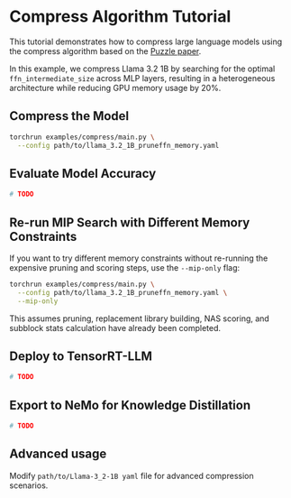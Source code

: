 # Compress Algorithm Tutorial

This tutorial demonstrates how to compress large language models using the compress algorithm based on the [Puzzle paper](https://arxiv.org/abs/2411.19146).

In this example, we compress Llama 3.2 1B by searching for the optimal `ffn_intermediate_size` across MLP layers, resulting in a heterogeneous architecture while reducing GPU memory usage by 20%.

## Compress the Model

```bash
torchrun examples/compress/main.py \
  --config path/to/llama_3.2_1B_pruneffn_memory.yaml
```

## Evaluate Model Accuracy

```bash
# TODO
```

## Re-run MIP Search with Different Memory Constraints

If you want to try different memory constraints without re-running the expensive pruning and scoring steps, use the `--mip-only` flag:

```bash
torchrun examples/compress/main.py \
  --config path/to/llama_3.2_1B_pruneffn_memory.yaml \
  --mip-only
```

This assumes pruning, replacement library building, NAS scoring, and subblock stats calculation have already been completed.

## Deploy to TensorRT-LLM

```bash
# TODO
```

## Export to NeMo for Knowledge Distillation

```bash
# TODO
```

## Advanced usage

Modify `path/to/Llama-3_2-1B yaml` file for advanced compression scenarios.
